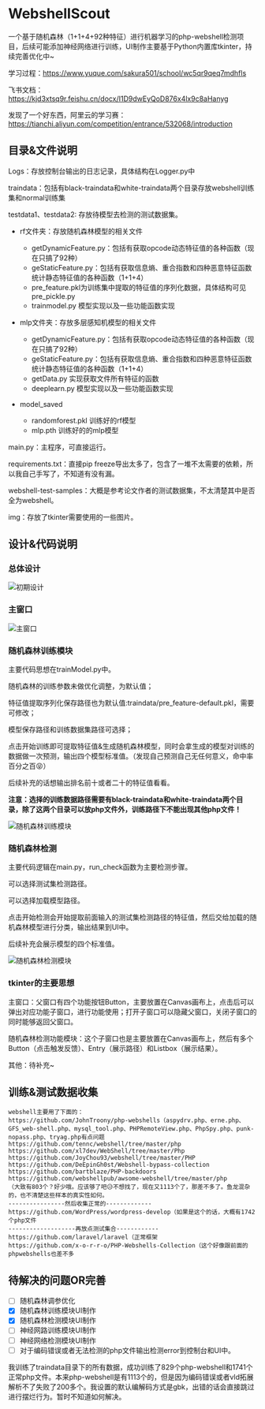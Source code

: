 # WebshellScout

一个基于随机森林（1+1+4+92种特征）进行机器学习的php-webshell检测项目，后续可能添加神经网络进行训练，UI制作主要基于Python内置库tkinter，持续完善优化中~

学习过程：https://www.yuque.com/sakura501/school/wc5qr9qeq7mdhfls

飞书文档：https://kjd3xtsq9r.feishu.cn/docx/I1D9dwEyQoD876x4lx9c8aHanyg

发现了一个好东西，阿里云的学习赛：https://tianchi.aliyun.com/competition/entrance/532068/introduction

## 目录&文件说明

Logs：存放控制台输出的日志记录，具体结构在Logger.py中

traindata：包括有black-traindata和white-traindata两个目录存放webshell训练集和normal训练集

testdata1、testdata2: 存放待模型去检测的测试数据集。

- rf文件夹：存放随机森林模型的相关文件
    - getDynamicFeature.py：包括有获取opcode动态特征值的各种函数（现在只搞了92种）
    - geStaticFeature.py：包括有获取信息熵、重合指数和四种恶意特征函数统计静态特征值的各种函数（1+1+4）
    - pre_feature.pkl为训练集中提取的特征值的序列化数据，具体结构可见pre_pickle.py
    - trainmodel.py 模型实现以及一些功能函数实现

- mlp文件夹：存放多层感知机模型的相关文件
    - getDynamicFeature.py：包括有获取opcode动态特征值的各种函数（现在只搞了92种）
    - geStaticFeature.py：包括有获取信息熵、重合指数和四种恶意特征函数统计静态特征值的各种函数（1+1+4）
    - getData.py 实现获取文件所有特征的函数
    - deeplearn.py 模型实现以及一些功能函数实现

- model_saved
    - randomforest.pkl 训练好的rf模型
    - mlp.pth 训练好的的mlp模型

main.py：主程序，可直接运行。

requirements.txt：直接pip freeze导出太多了，包含了一堆不太需要的依赖，所以我自己手写了，不知道有没有漏。

webshell-test-samples：大概是参考论文作者的测试数据集，不太清楚其中是否全为webshell。

img：存放了tkinter需要使用的一些图片。

## 设计&代码说明
### 总体设计
![初期设计](https://files.catbox.moe/vex81y.png)

### 主窗口
![主窗口](https://files.catbox.moe/f9iz8k.png)

### 随机森林训练模块
主要代码思想在trainModel.py中。

随机森林的训练参数未做优化调整，为默认值；

特征值提取序列化保存路径也为默认值:traindata/pre_feature-default.pkl，需要可修改；

模型保存路径和训练数据集路径可选择；

点击开始训练即可提取特征值&生成随机森林模型，同时会拿生成的模型对训练的数据做一次预测，输出四个模型标准值。（发现自己预测自己无任何意义，命中率百分之百😝）

后续补充的话想输出排名前十或者二十的特征值看看。

**注意：选择的训练数据路径需要有black-traindata和white-traindata两个目录，除了这两个目录可以放php文件外，训练路径下不能出现其他php文件！**

![随机森林训练模块](https://files.catbox.moe/a3dvmw.png)

### 随机森林检测
主要代码逻辑在main.py，run_check函数为主要检测步骤。

可以选择测试集检测路径。

可以选择加载模型路径。

点击开始检测会开始提取前面输入的测试集检测路径的特征值，然后交给加载的随机森林模型进行分类，输出结果到UI中。

后续补充会展示模型的四个标准值。

![随机森林检测模块](https://files.catbox.moe/wv8a0b.png)

### tkinter的主要思想
主窗口：父窗口有四个功能按钮Button，主要放置在Canvas画布上，点击后可以弹出对应功能子窗口，进行功能使用；打开子窗口可以隐藏父窗口，关闭子窗口的同时能够返回父窗口。

随机森林检测功能模块：这个子窗口也是主要放置在Canvas画布上，然后有多个Button（点击触发反馈）、Entry（展示路径）和Listbox（展示结果）。

其他：待补充~

## 训练&测试数据收集

```
webshell主要用了下面的：
https://github.com/JohnTroony/php-webshells（aspydrv.php、erne.php、GFS_web-shell.php、mysql_tool.php、PHPRemoteView.php、PhpSpy.php、punk-nopass.php、tryag.php有点问题
https://github.com/tennc/webshell/tree/master/php
https://github.com/xl7dev/WebShell/tree/master/Php
https://github.com/JoyChou93/webshell/tree/master/PHP
https://github.com/DeEpinGh0st/Webshell-bypass-collection
https://github.com/bartblaze/PHP-backdoors
https://github.com/webshellpub/awsome-webshell/tree/master/php
（大致有803个？好少哦。应该够了吧😥不想找了，现在又1113个了，那差不多了。鱼龙混杂的，也不清楚这些样本的真实性如何。
----------------然后收集正常的-------------
https://github.com/WordPress/wordpress-develop（如果是这个的话，大概有1742个php文件
-------------------再放点测试集合------------
https://github.com/laravel/laravel（正常框架
https://github.com/x-o-r-r-o/PHP-Webshells-Collection（这个好像跟前面的phpwebshells也差不多
```
## 待解决的问题OR完善

- [ ] 随机森林调参优化
- [x] 随机森林训练模块UI制作
- [x] 随机森林检测模块UI制作
- [ ] 神经网路训练模块UI制作
- [ ] 神经网络检测模块UI制作
- [ ] 对于编码错误或者无法检测的php文件输出检测error到控制台和UI中。

我训练了traindata目录下的所有数据，成功训练了829个php-webshell和1741个正常php文件。本来php-webshell是有1113个的，但是因为编码错误或者vld拓展解析不了失败了200多个。我设置的默认编解码方式是gbk，出错的话会直接跳过进行摆烂行为。暂时不知道如何解决。

